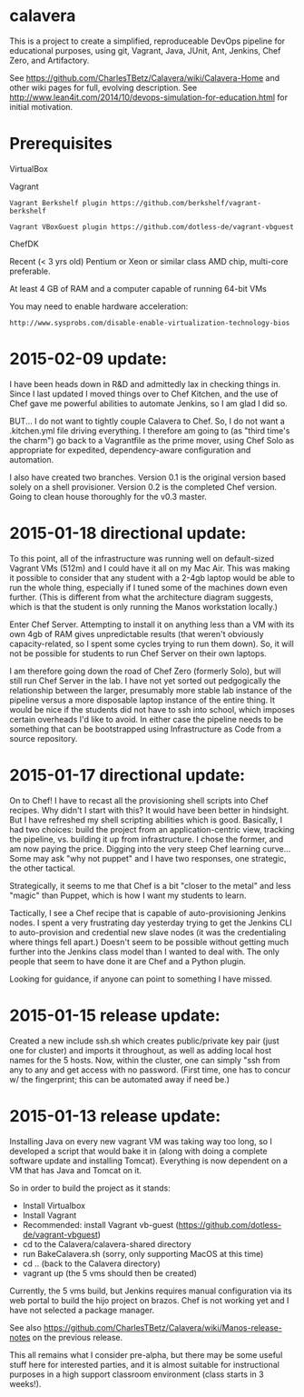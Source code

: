 calavera
========

This is a project to create a simplified, reproduceable DevOps pipeline for educational purposes, using git, Vagrant, Java, JUnit, Ant, Jenkins, Chef Zero, and Artifactory.  

See https://github.com/CharlesTBetz/Calavera/wiki/Calavera-Home and other wiki pages for full, evolving description. See http://www.lean4it.com/2014/10/devops-simulation-for-education.html for initial motivation.

Prerequisites
========
VirtualBox

Vagrant

    Vagrant Berkshelf plugin https://github.com/berkshelf/vagrant-berkshelf
    
    Vagrant VBoxGuest plugin https://github.com/dotless-de/vagrant-vbguest
    
ChefDK


Recent (< 3 yrs old) Pentium or Xeon or similar class AMD chip, multi-core preferable.

At least 4 GB of RAM and a computer capable of running 64-bit VMs

You may need to enable hardware acceleration:

    http://www.sysprobs.com/disable-enable-virtualization-technology-bios


2015-02-09 update:
=======

I have been heads down in R&D and admittedly lax in checking things in. Since I last updated I moved things over to Chef Kitchen, and the use of Chef gave me powerful abilities to automate Jenkins, so I am glad I did so. 

BUT... I do not want to tightly couple Calavera to Chef. So, I do not want a .kitchen.yml file driving everything. I therefore am going to (as "third time's the charm") go back to a Vagrantfile as the prime mover, using Chef Solo as appropriate for expedited, dependency-aware configuration and automation. 

I also have created two branches. Version 0.1 is the original version based solely on a shell provisioner. Version 0.2 is the completed Chef version. Going to clean house thoroughly for the v0.3 master. 

2015-01-18 directional update:
========
To this point, all of the infrastructure was running well on default-sized Vagrant VMs (512m) and I could have it all on my Mac Air. This was making it possible to consider that any student with a 2-4gb laptop would be able to run the whole thing, especially if I tuned some of the machines down even further. (This is different from what the architecture diagram suggests, which is that the student is only running the Manos workstation locally.)

Enter Chef Server. Attempting to install it on anything less than a VM with its own 4gb of RAM gives unpredictable results (that weren't obviously capacity-related, so I spent some cycles trying to run them down). So, it will not be possible for students to run Chef Server on their own laptops. 

I am therefore going down the road of Chef Zero (formerly Solo), but will still run Chef Server in the lab. I have not yet sorted out pedgogically the relationship between the larger, presumably more stable lab instance of the pipeline versus a more disposable laptop instance of the entire thing. It would be nice if the students did not have to ssh into school, which imposes certain overheads I'd like to avoid. In either case the pipeline needs to be something that can be bootstrapped using Infrastructure as Code from a source repository. 

2015-01-17 directional update:
========
On to Chef! I have to recast all the provisioning shell scripts into Chef recipes. Why didn't I start with this? It would have been better in hindsight. But I have refreshed my shell scripting abilities which is good. Basically, I had two choices: build the project from an application-centric view, tracking the pipeline, vs. building it up from infrastructure. I chose the former, and am now paying the price. Digging into the very steep Chef learning curve... 
Some may ask "why not puppet" and I have two responses, one strategic, the other tactical. 

Strategically, it seems to me that Chef is a bit "closer to the metal" and less "magic" than Puppet, which is how I want my students to learn. 

Tactically, I see a Chef recipe that is capable of auto-provisioning Jenkins nodes. I spent a very frustrating day yesterday trying to get the Jenkins CLI to auto-provision and credential new slave nodes (it was the credentialing where things fell apart.) Doesn't seem to be possible without getting much further into the Jenkins class model than I wanted to deal with. The only people that seem to have done it are Chef and a Python plugin. 

Looking for guidance, if anyone can point to something I have missed. 

2015-01-15 release update:
========
Created a new include ssh.sh which creates public/private key pair (just one for cluster) and imports it throughout, as well as adding local host names for the 5 hosts. Now, within the cluster, one can simply "ssh <hostname> from any to any and get access with no password. (First time, one has to concur w/ the fingerprint; this can be automated away if need be.)

2015-01-13 release update:
========

Installing Java on every new vagrant VM was taking way too long, so I developed a script that would bake it in (along with doing a complete software update and installing Tomcat). Everything is now dependent on a VM that has Java and Tomcat on it. 

So in order to build the project as it stands:

- Install Virtualbox
- Install Vagrant
- Recommended: install Vagrant vb-guest (https://github.com/dotless-de/vagrant-vbguest)
- cd to the Calavera/calavera-shared directory
- run BakeCalavera.sh (sorry, only supporting MacOS at this time)
- cd .. (back to the Calavera directory)
- vagrant up (the 5 vms should then be created)

Currently, the 5 vms build, but Jenkins requires manual configuration via its web portal to build the hijo project on brazos. Chef is not working yet and I have not selected a package manager.

See also https://github.com/CharlesTBetz/Calavera/wiki/Manos-release-notes on the previous release.

This all remains what I consider pre-alpha, but there may be some useful stuff here for interested parties, and it is almost suitable for instructional purposes in a high support classroom environment (class starts in 3 weeks!). 
